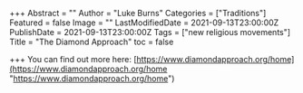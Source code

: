 +++
Abstract = ""
Author = "Luke Burns"
Categories = ["Traditions"]
Featured = false
Image = ""
LastModifiedDate = 2021-09-13T23:00:00Z
PublishDate = 2021-09-13T23:00:00Z
Tags = ["new religious movements"]
Title = "The Diamond Approach"
toc = false

+++
You can find out more here: [https://www.diamondapproach.org/home](https://www.diamondapproach.org/home "https://www.diamondapproach.org/home")